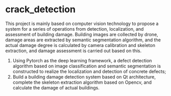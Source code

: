 # crack_detection
This project is mainly based on computer vision technology to propose a system for a series of operations from detection, localization, and assessment of building damage. Building images are collected by drone, damage areas are extracted by semantic segmentation algorithm, and the actual damage degree is calculated by camera calibration and skeleton extraction, and damage assessment is carried out based on this.

1. Using Pytorch as the deep learning framework, a defect detection algorithm based on image classification and semantic segmentation is constructed to realize the localization and detection of concrete defects;
2. Build a building damage detection system based on Qt architecture, complete the skeleton extraction algorithm based on Opencv, and calculate the damage of actual buildings.


